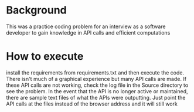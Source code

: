 # Background
This was a practice coding problem for an interview as a software developer to gain knowledge in API calls and efficient computations

# How to execute
install the requirements from requirements.txt and then execute the code. There isn't much of a graphical experience but many API calls are made.
If these API calls are not working, check the log file in the Source directory to see the problem.
In the event that the API is no longer active or maintained, there are sample text files of what the APIs were outputting.
Just point the API calls at the files instead of the browser address and it will still work
